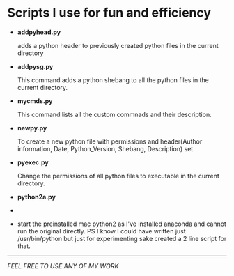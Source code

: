 Scripts I use for fun and efficiency
========================================================
+ **addpyhead.py**

    adds a python header to previously created python files in the current directory
+ **addpysg.py**

    This command adds a python shebang to all the python files in the current directory.
- **mycmds.py**

    This command lists all the custom commnads and their description.
+ **newpy.py**

    To create a new python file with permissions and header(Author information, Date, Python_Version, Shebang, Description) set.
+ **pyexec.py**

    Change the permissions of all python files to executable in the current directory.
+ **python2a.py**
+ 
+   start the preinstalled mac python2 as I've installed anaconda and cannot run the original directly. PS I know I could have written just /usr/bin/python but just for experimenting sake created a 2 line script for that.
------------------------------------------------------------
*FEEL FREE TO USE ANY OF MY WORK*
